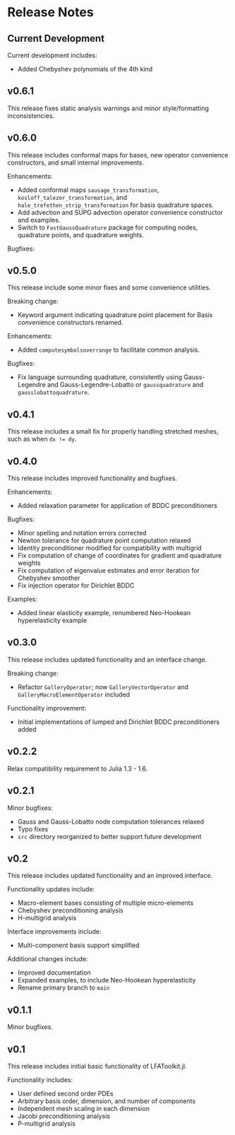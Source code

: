 # Release Notes

## Current Development

Current development includes:

* Added Chebyshev polynomials of the 4th kind

## v0.6.1

This release fixes static analysis warnings and minor style/formatting inconsistencies.

## v0.6.0

This release includes conformal maps for bases, new operator convenience constructors, and small internal improvements.

Enhancements:

* Added conformal maps `sausage_transformation`, `kosloff_talezer_transformation`, and `hale_trefethen_strip_transformation` for basis quadrature spaces.
* Add advection and SUPG advection operator convenience constructor and examples.
* Switch to `FastGaussQuadrature` package for computing nodes, quadrature points, and quadrature weights.

Bugfixes:

## v0.5.0

This release include some minor fixes and some convenience utilities.

Breaking change:

* Keyword argument indicating quadrature point placement for Basis convenience constructors renamed.

Enhancements:

* Added `computesymbolsoverrange` to facilitate common analysis.

Bugfixes:

* Fix language surrounding quadrature, consistently using Gauss-Legendre and Gauss-Legendre-Lobatto or `gaussquadrature` and `gausslobattoquadrature`.

## v0.4.1

This release includes a small fix for properly handling stretched meshes, such as when `dx != dy`.

## v0.4.0

This release includes improved functionality and bugfixes.

Enhancements:

* Added relaxation parameter for application of BDDC preconditioners

Bugfixes:

* Minor spelling and notation errors corrected
* Newton tolerance for quadrature point computation relaxed
* Identity preconditioner modified for compatibility with multigrid
* Fix computation of change of coordinates for gradient and quadrature weights
* Fix computation of eigenvalue estimates and error iteration for Chebyshev smoother
* Fix injection operator for Dirichlet BDDC

Examples:

* Added linear elasticity example, renumbered Neo-Hookean hyperelasticity example

## v0.3.0

This release includes updated functionality and an interface change.

Breaking change:

* Refactor `GalleryOperator`; now `GalleryVectorOperator` and `GalleryMacroElementOperator` included

Functionality improvement:

* Initial implementations of lumped and Dirichlet BDDC preconditioners added

## v0.2.2

Relax compatibility requirement to Julia 1.3 - 1.6.

## v0.2.1

Minor bugfixes:

* Gauss and Gauss-Lobatto node computation tolerances relaxed
* Typo fixes
* `src` directory reorganized to better support future development

## v0.2

This release includes updated functionality and an improved interface.

Functionality updates include:

* Macro-element bases consisting of multiple micro-elements
* Chebyshev preconditioning analysis
* H-multigrid analysis

Interface improvements include:

* Multi-component basis support simplified

Additional changes include:

* Improved documentation
* Expanded examples, to include Neo-Hookean hyperelasticity
* Rename primary branch to `main`

## v0.1.1

Minor bugfixes.

## v0.1

This release includes initial basic functionality of LFAToolkit.jl.

Functionality includes:

* User defined second order PDEs
* Arbitrary basis order, dimension, and number of components
* Independent mesh scaling in each dimension
* Jacobi preconditioning analysis
* P-multigrid analysis
